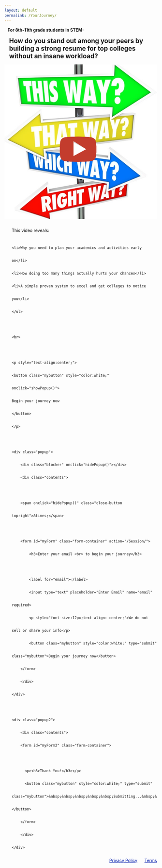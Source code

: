 ```yaml
---
layout: default
permalink: /YourJourney/
---
```

<sectionpd>
<h4 style="margin:10px;">For 8th-11th grade students in STEM:</h4>
<h2 style="margin:15px;">How do you stand out among your peers by <br>building a strong resume for top colleges<br> without an insane workload?</h2>

  <img class="sectionpdPicture sectionpdLeft myimg" src="/images/VideoIntro.png" alt="IntroVideo" onclick="showPopup()">
  <div class="sectionpdContent sectionpdRight">
    <ul class="yes" style="line-height: 3;">This video reveals:
    
    <li>Why you need to plan your academics and activities early on</li>
    <li>How doing too many things actually hurts your chances</li>
    <li>A simple proven system to excel and get colleges to notice you</li>
    </ul>

    <br>

    <p style="text-align:center;">
    <button class="mybutton" style="color:white;" onclick="showPopup()">
    Begin your journey now
    </button>
    </p>

    <div class="popup">
        <div class="blocker" onclick="hidePopup()"></div>
        <div class="contents">

        <span onclick="hidePopup()" class="close-button topright">&times;</span>

        <form id="myForm" class="form-container" action="/Session/">
            <h3>Enter your email <br> to begin your journey</h3>

            <label for="email"></label>
            <input type="text" placeholder="Enter Email" name="email" required>
            <p style="font-size:12px;text-align: center;">We do not sell or share your info</p>
            <button class="mybutton" style="color:white;" type="submit" class="mybutton">Begin your journey now</button>
        </form>
        </div>
    </div>

    <div class="popup2">
        <div class="contents">
        <form id="myForm2" class="form-container">

          <p><h3>Thank You!</h3></p>
          <button class="mybutton" style="color:white;" type="submit" class="mybutton">&nbsp;&nbsp;&nbsp;&nbsp;&nbsp;Submitting...&nbsp;&nbsp;&nbsp;&nbsp;&nbsp;</button>
        </form>
        </div>
    </div>

  </div>
</sectionpd>

<script>
const popup = document.querySelector('.popup');
const popup2 = document.querySelector('.popup2');

function showPopup() {
  popup.classList.add('open');
}
function hidePopup() {
  popup.classList.remove('open');
}

function showPopup2() {
  popup2.classList.add('open');
}

<!-- Google form:
https://medium.com/@dmccoy/how-to-submit-an-html-form-to-google-sheets-without-google-forms-b833952cc175 -->

var $form = $('form#myForm')
const url = 'https://script.google.com/macros/s/AKfycbxqG2lS_HAa1swJ31Xl3F912tJXzk26s0ASB5pwA2IikNo-ojSIF1hC74n88MUHPiZ8/exec'

$("#myForm").submit (function() { 
  showPopup2();
  $.ajax({
    url: url,
    method: "GET",
    dataType: "json",
    data: $form.serializeJSON(),
    async:false
  });
  
  /* .done(alert("Thank you!\n")); */

  document.getElementById("myForm").reset(); 
});

</script>

<div class="license" style="float:right">
<a href="/Privacy" target="_blank" style="color: #0821af;">Privacy Policy</a>
&nbsp;&nbsp;&nbsp;&nbsp;
<a href="/Terms" target="_blank" style="color: #0821af;">Terms</a>
<br>
<br>
</div>
